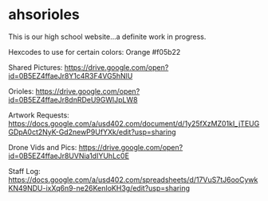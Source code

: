 # ahsorioles
This is our high school website...a definite work in progress.

Hexcodes to use for certain colors:
Orange #f05b22

Shared Pictures: https://drive.google.com/open?id=0B5EZ4ffaeJr8Y1c4R3F4VG5hNlU

Orioles: https://drive.google.com/open?id=0B5EZ4ffaeJr8dnRDeU9GWlJpLW8

Artwork Requests: https://docs.google.com/a/usd402.com/document/d/1y25fXzMZ01kI_jTEUGGDpA0ct2NyK-Gd2newP9UfYXk/edit?usp=sharing

Drone Vids and Pics: https://drive.google.com/open?id=0B5EZ4ffaeJr8UVNia1dIYUhLc0E

Staff Log: https://docs.google.com/a/usd402.com/spreadsheets/d/17VuS7tJ6ooCywkKN49NDU-ixXq6n9-ne26KenIoKH3g/edit?usp=sharing
